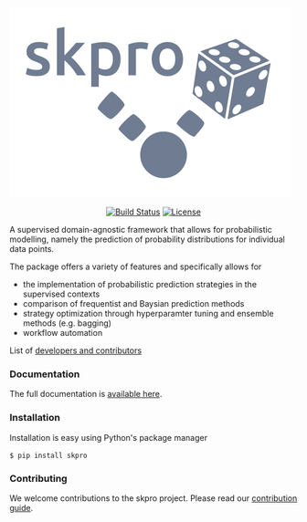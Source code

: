 <p align="center">

![skpro](/docs/_static/logo/logo.png)

</p>

<p align="center">
  <a href="https://travis-ci.com/kiraly-group/skpro"><img src="https://travis-ci.com/kiraly-group/skpro.svg?token=bwQYVkNKkUpai7AxgpfV&branch=master" alt="Build Status"></a>
  <a href="https://opensource.org/licenses/BSD-3-Clause"><img src="https://img.shields.io/badge/License-BSD%203--Clause-blue.svg" alt="License"></a>
</p>

A supervised domain-agnostic framework that allows for probabilistic modelling, namely the prediction of probability distributions for individual data points.

The package offers a variety of features and specifically allows for

- the implementation of probabilistic prediction strategies in the supervised contexts
- comparison of frequentist and Baysian prediction methods
- strategy optimization through hyperparamter tuning and ensemble methods (e.g. bagging)
- workflow automation

List of [developers and contributors](AUTHORS.rst)

### Documentation

The full documentation is [available here](https://kiraly-group.github.io/skpro/).

### Installation

Installation is easy using Python's package manager

    $ pip install skpro

### Contributing

We welcome contributions to the skpro project. Please read our [contribution guide](/CONTRIBUTING.md).

